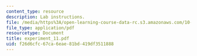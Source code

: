 ```yaml
---
content_type: resource
description: Lab instructions.
file: /media/https%3A/open-learning-course-data-rc.s3.amazonaws.com/10-467-polymer-science-laboratory-fall-2005/f26d6cfc67ca6eae81bd419df3511888_experiment_11.pdf
file_type: application/pdf
resourcetype: Document
title: experiment_11.pdf
uid: f26d6cfc-67ca-6eae-81bd-419df3511888
---
```

